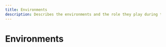 ```yaml
---
title: Environments
description: Describes the environments and the role they play during the development process.
---
```


# Environments
